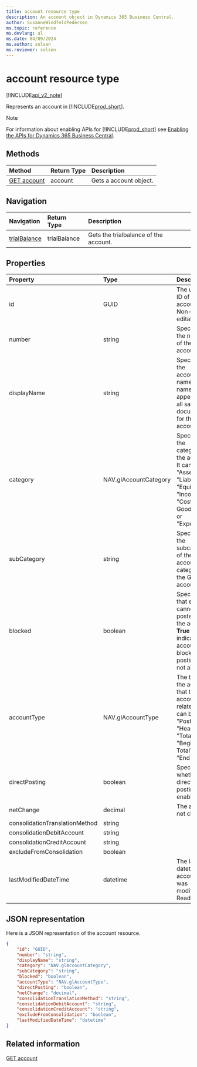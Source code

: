 ```yaml
---
title: account resource type  
description: An account object in Dynamics 365 Business Central.
author: SusanneWindfeldPedersen
ms.topic: reference
ms.devlang: al
ms.date: 04/09/2024
ms.author: solsen
ms.reviewer: solsen
---
```


# account resource type

[!INCLUDE[api_v2_note](../../../includes/api_v2_note.md)]

Represents an account in [!INCLUDE[prod_short](../../../includes/prod_short.md)].

> [!NOTE]
> For information about enabling APIs for [!INCLUDE[prod_short](../../../includes/prod_short.md)] see [Enabling the APIs for Dynamics 365 Business Central](../enabling-apis-for-dynamics-nav.md).

## Methods

| Method | Return Type|Description |
|:--------------------|:-----------|:-------------------------|
|[GET account](../api/dynamics_account_get.md)|account|Gets a account object.|

## Navigation

| Navigation |Return Type| Description |
|:----------|:----------|:-----------------|
|[trialBalance](dynamics_trialbalance.md)|trialBalance |Gets the trialbalance of the account.|

## Properties

| Property           | Type   |Description     |
|:-------------------|:-------|:---------------|
|id|GUID|The unique ID of the account. Non-editable.|
|number|string|Specifies the number of the account.|
|displayName|string|Specifies the account's name. This name will appear on all sales documents for the account.|
|category|NAV.glAccountCategory|Specifies the category of the account. It can be " ", "Assets", "Liabilities", "Equity", "Income", "Cost of Goods Sold" or "Expense".|
|subCategory|string|Specifies the subcategory of the account category of the G/L account.|
|blocked|boolean|Specifies that entries cannot be posted to the account. **True** indicates account is blocked and posting is not allowed.|
|accountType|NAV.glAccountType|The type of the account that the account is related to. It can be "Posting", "Heading", "Total", "Begin Total" or "End Total".|
|directPosting|boolean|Specifies whether direct posting is enabled.|
|netChange|decimal|The account net change. |
|consolidationTranslationMethod|string||
|consolidationDebitAccount|string||
|consolidationCreditAccount|string||
|excludeFromConsolidation|boolean||
|lastModifiedDateTime|datetime|The last datetime the account was modified. Read-Only.|

## JSON representation

Here is a JSON representation of the account resource.


```json
{
    "id": "GUID",
    "number": "string",
    "displayName": "string",
    "category": "NAV.glAccountCategory",
    "subCategory": "string",
    "blocked": "boolean",
    "accountType": "NAV.glAccountType",
    "directPosting": "boolean",
    "netChange": "decimal",
    "consolidationTranslationMethod": "string",
    "consolidationDebitAccount": "string",
    "consolidationCreditAccount": "string",
    "excludeFromConsolidation": "boolean",
    "lastModifiedDateTime": "datetime"
}
```

## Related information

[GET account](../api/dynamics_account_Get.md)
